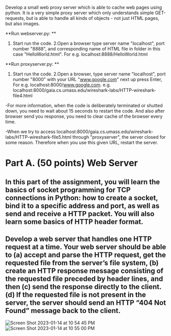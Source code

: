 Develop a small web proxy server which is able to cache web pages using python. It is a very
simple proxy server which only understands simple GET-requests, but is able to handle all kinds
of objects - not just HTML pages, but also images.

**Run webserver.py:
**
1. Start run the code. 2.Open a browser type server name "localhost", port number "8888", and corresponding name of HTML file in folder in this case "HelloWorld.html". For e.g. localhost:8888/HelloWorld.html

**Run proxyserver.py:
**
1. Start run the code. 2.Open a browser, type server name "localhost", port number "8000" with your URL "www.google.com" next up press Enter,
   For e.g. localhost:8000/www.google.com. e.g. localhost:8000/gaia.cs.umass.edu/wireshark-labs/HTTP-wireshark-file4.html

-For more information, when the code is deliberately terminated or shutted down, you need to wait about 15 seconds to restart the code. And also after browser send you response, you need to clear cache of the browser every time.

-When we try to access localhost:8000/gaia.cs.umass.edu/wireshark-labs/HTTP-wireshark-file5.html through "proxyserver", the server closed for some reason. Therefore when you use this given URL, restart the server.

# Part A. (50 points) Web Server
## In this part of the assignment, you will learn the basics of socket programming for TCP connections in Python: how to create a socket, bind it to a specific address and port, as well as send and receive a HTTP packet. You will also learn some basics of HTTP header format. 

## Develop a web server that handles one HTTP request at a time. Your web server should be able to (a) accept and parse the HTTP request, get the requested file from the server’s file system, (b) create an HTTP response message consisting of the requested file preceded by header lines, and then (c) send the response directly to the client. (d) If the requested file is not present in the server, the server should send an HTTP “404 Not Found” message back to the client. 

![Screen Shot 2023-01-14 at 10 54 45 PM](https://user-images.githubusercontent.com/107897025/212522126-41459ed9-942c-44ca-8385-42d72979bf0a.png)
![Screen Shot 2023-01-14 at 10 55 00 PM](https://user-images.githubusercontent.com/107897025/212522127-7e1b5985-04c2-49f1-b00f-189fe766dcd1.png)
